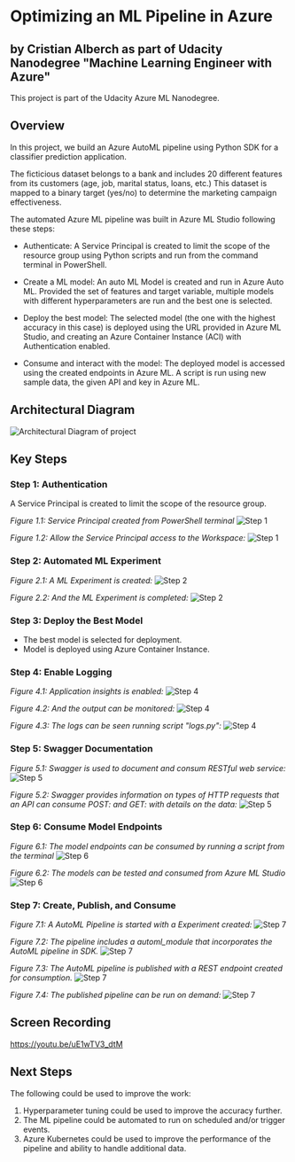 # Optimizing an ML Pipeline in Azure
## by Cristian Alberch as part of Udacity Nanodegree "Machine Learning Engineer with Azure"
This project is part of the Udacity Azure ML Nanodegree.

## Overview

In this project, we build an Azure AutoML pipeline using Python SDK for a classifier prediction application.

The ficticious dataset belongs to a bank and includes 20 different features from its customers (age, job, marital status, loans, etc.) This dataset is mapped to a binary target (yes/no) to determine the marketing campaign effectiveness.

The automated Azure ML pipeline was built in Azure ML Studio following these steps:

- Authenticate: A Service Principal is created to limit the scope of the resource group using Python scripts and run from the command terminal in PowerShell.

- Create a ML model: An auto ML Model is created and run in Azure Auto ML. Provided the set of features and target variable, multiple models with different hyperparameters are run and the best one is selected.

- Deploy the best model: The selected model (the one with the highest accuracy in this case) is deployed using the URL provided in Azure ML Studio, and creating an Azure Container Instance (ACI) with Authentication enabled.

- Consume and interact with the model: The deployed model is accessed using the created endpoints in Azure ML. A script is run using new sample data, the given API and key in Azure ML.

## Architectural Diagram

![Architectural Diagram of project](readme_arch.png)


## Key Steps

### Step 1: Authentication

A Service Principal is created to limit the scope of the resource group.

*Figure 1.1: Service Principal created from PowerShell terminal*
![Step 1](screenshots\1.1-az_ms_ws_share.jpg)

*Figure 1.2: Allow the Service Principal access to the Workspace:*
![Step 1](screenshots\1.2-az_ms_ws_share.jpg)


### Step 2: Automated ML Experiment
*Figure 2.1: A ML Experiment is created:*
![Step 2](screenshots\2.1-registered_datasets.png)

*Figure 2.2: And the ML Experiment is completed:*
![Step 2](screenshots\2.2-completed-experiment.png)


### Step 3: Deploy the Best Model

- The best model is selected for deployment.
- Model is deployed using Azure Container Instance.

### Step 4: Enable Logging
*Figure 4.1: Application insights is enabled:*
![Step 4](screenshots\4-application-insights-enabled.png)

*Figure 4.2: And the output can be monitored:*
![Step 4](screenshots\4-application-insights-output.png)

*Figure 4.3: The logs can be seen running script "logs.py":*
![Step 4](screenshots\4-logs-py-output.png)


### Step 5: Swagger Documentation

*Figure 5.1: Swagger is used to document and consum RESTful web service:*
![Step 5](screenshots\5-swagger-output.png)

*Figure 5.2: Swagger provides information on types of HTTP requests that an API can consume POST: and GET: with details on the data:*
![Step 5](screenshots\5-swagger-output-2.png)


### Step 6: Consume Model Endpoints

*Figure 6.1: The model endpoints can be consumed by running a script from the terminal* 
![Step 6](screenshots\6-consume_endpoints_test_terminal.png)

*Figure 6.2: The models can be tested and consumed from Azure ML Studio*
![Step 6](screenshots\6.1-consume_endpoints_test.png)


### Step 7: Create, Publish, and Consume
*Figure 7.1: A AutoML Pipeline is started with a Experiment created:*
![Step 7](screenshots\7.1-pipelines-list.png)

*Figure 7.2: The pipeline includes a automl_module that incorporates the AutoML pipeline in SDK.*
![Step 7](screenshots\7.2-pipeline-created.png)

*Figure 7.3: The AutoML pipeline is published with a REST endpoint created for consumption.*
![Step 7](screenshots\7.3-published-pipeline.png)

*Figure 7.4: The published pipeline can be run on demand:*
![Step 7](screenshots\7.4-widget-finished.png)

## Screen Recording
https://youtu.be/uE1wTV3_dtM

## Next Steps
The following could be used to improve the work:
1. Hyperparameter tuning could be used to improve the accuracy further.
2. The ML pipeline could be automated to run on scheduled and/or trigger events.
3. Azure Kubernetes could be used to improve the performance of the pipeline and ability to handle additional data.


